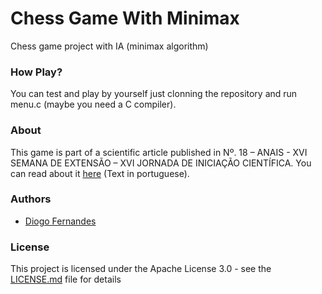 # Chess Game With Minimax
Chess game project with IA (minimax algorithm)

### How Play?

You can test and play by yourself just clonning the repository and run menu.c (maybe you need a C compiler).

### About

This game is part of a scientific article published in Nº. 18 – ANAIS - XVI SEMANA DE EXTENSÃO – XVI JORNADA DE INICIAÇÃO CIENTÍFICA. You can read about it [here](http://revista.universo.edu.br/index.php?journal=1reta2&page=article&op=view&path%5B%5D=7636&path%5B%5D=3793) (Text in portuguese).

### Authors

* [Diogo Fernandes](https://github.com/dfop02)

### License

This project is licensed under the Apache License 3.0 - see the [LICENSE.md](LICENSE.md) file for details

